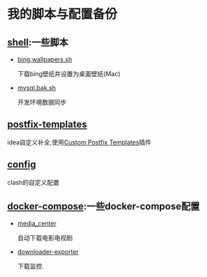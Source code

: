 # 我的脚本与配置备份

## [shell](./shell):一些脚本

- [bing.wallpapers.sh](./shell/bing.wallpapers.sh)

  下载bing壁纸并设置为桌面壁纸(Mac)

- [mysql.bak.sh](./shell/mysql.sync.sh)

  开发环境数据同步

## [postfix-templates](./postfix-templates)

  idea自定义补全,使用[Custom Postfix Templates](https://plugins.jetbrains.com/plugin/9862-custom-postfix-templates)插件

## [config](./config)

  clash的自定义配置

## [docker-compose](./docker-compose):一些docker-compose配置

- [media_center](./docker-compose/media_center/docker-compose.yml)

  自动下载电影电视剧

- [downloader-exporter](./docker-compose/downloader-exporter/docker-compose.yml)

  下载监控.

